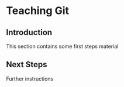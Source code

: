 # Teaching Git

## Introduction

This section contains some first steps material

## Next Steps

Further instructions
